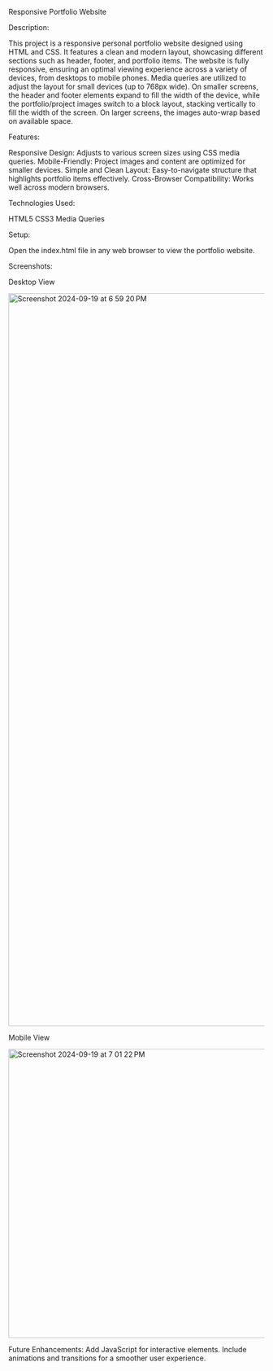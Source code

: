 Responsive Portfolio Website

Description:

This project is a responsive personal portfolio website designed using HTML and CSS. It features a clean and modern layout, showcasing different sections such as header, footer, and portfolio items. The website is fully responsive, ensuring an optimal viewing experience across a variety of devices, from desktops to mobile phones. Media queries are utilized to adjust the layout for small devices (up to 768px wide). On smaller screens, the header and footer elements expand to fill the width of the device, while the portfolio/project images switch to a block layout, stacking vertically to fill the width of the screen. On larger screens, the images auto-wrap based on available space.

Features:

Responsive Design: Adjusts to various screen sizes using CSS media queries.
Mobile-Friendly: Project images and content are optimized for smaller devices.
Simple and Clean Layout: Easy-to-navigate structure that highlights portfolio items effectively.
Cross-Browser Compatibility: Works well across modern browsers.

Technologies Used:

HTML5
CSS3
Media Queries

Setup:

Open the index.html file in any web browser to view the portfolio website.

Screenshots:

Desktop View

<img width="1440" alt="Screenshot 2024-09-19 at 6 59 20 PM" src="https://github.com/user-attachments/assets/85023438-62a1-46e5-8f02-adabdb0a8b6f">

Mobile View

<img width="568" alt="Screenshot 2024-09-19 at 7 01 22 PM" src="https://github.com/user-attachments/assets/f2b12ca7-3f43-4fe4-8be4-68b2fd3c9702">


Future Enhancements:
Add JavaScript for interactive elements.
Include animations and transitions for a smoother user experience.
